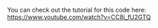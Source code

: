 
You can check out the tutorial for this code here:<br>
https://www.youtube.com/watch?v=CC8j_fU2GTQ<br>

